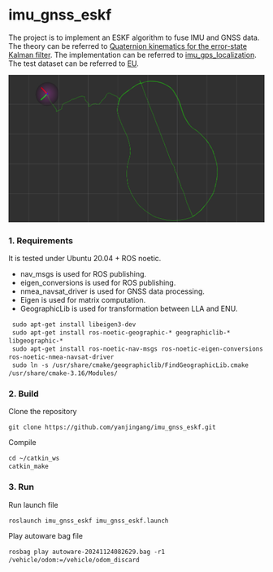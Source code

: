 # imu_gnss_eskf

The project is to implement an ESKF algorithm to fuse IMU and GNSS data. The theory can be referred to [Quaternion kinematics for the error-state Kalman filter](https://arxiv.org/pdf/1711.02508.pdf). The implementation can be referred to [imu_gps_localization](https://github.com/ydsf16/imu_gps_localization). The test dataset can be referred to [EU](https://epan-utbm.github.io/utbm_robocar_dataset/).

![image](https://github.com/yanjingang/imu_gnss_eskf/blob/master/doc/imu_gnss_eskf.png)

### 1. Requirements

It is tested under Ubuntu 20.04 + ROS noetic.
* nav_msgs is used for ROS publishing. 
* eigen_conversions is used for ROS publishing.
* nmea_navsat_driver is used for GNSS data processing.
* Eigen is used for matrix computation.
* GeographicLib is used for transformation between LLA and ENU.
 ````
  sudo apt-get install libeigen3-dev 
  sudo apt-get install ros-noetic-geographic-* geographiclib-* libgeographic-*
  sudo apt-get install ros-noetic-nav-msgs ros-noetic-eigen-conversions ros-noetic-nmea-navsat-driver
  sudo ln -s /usr/share/cmake/geographiclib/FindGeographicLib.cmake /usr/share/cmake-3.16/Modules/
````


### 2. Build

Clone the repository
````
git clone https://github.com/yanjingang/imu_gnss_eskf.git
````
Compile
````
cd ~/catkin_ws
catkin_make
````
### 3. Run

Run launch file
````
roslaunch imu_gnss_eskf imu_gnss_eskf.launch
````
Play autoware bag file
````
rosbag play autoware-20241124082629.bag -r1 /vehicle/odom:=/vehicle/odom_discard
````





